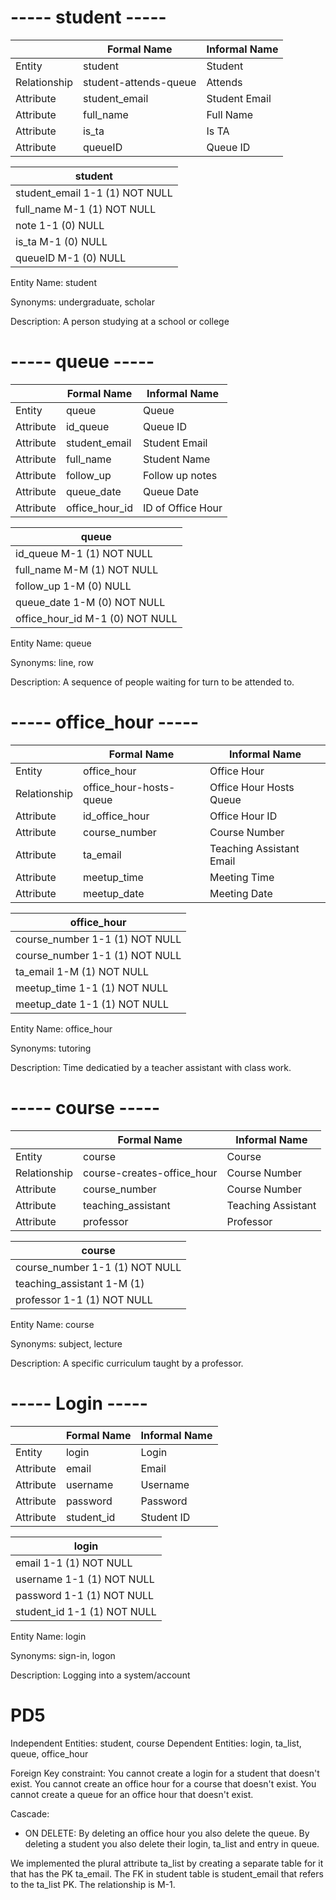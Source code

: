 # ----- student -----

|             | Formal Name | Informal Name |
| ----------- | ----------- | ------------- |
| Entity       | student       | Student         |
| Relationship     | student-attends-queue        | Attends          |
| Attribute       | student_email        | Student Email          |
| Attribute      | full_name        |    Full Name       |
| Attribute | is_ta       | Is TA        |
| Attribute | queueID       | Queue ID         |

| student |
| ----------- |
| student_email 1-1 (1) NOT NULL |
| full_name     M-1 (1) NOT NULL |
| note     1-1 (0) NULL |
| is_ta     M-1 (0) NULL |
| queueID M-1 (0) NULL |

Entity Name: student

Synonyms: undergraduate, scholar

Description: A person studying at a school or college

# ----- queue -----

|             | Formal Name | Informal Name |
| ----------- | ----------- | ------------- |
| Entity       | queue       | Queue         |
| Attribute       | id_queue        | Queue ID          |
| Attribute       | student_email        | Student Email          |
| Attribute      | full_name        | Student Name          |
| Attribute | follow_up       | Follow up notes         |
| Attribute | queue_date       | Queue Date         |
| Attribute | office_hour_id      | ID of Office Hour        |

| queue |
| ----------- |
| id_queue M-1 (1) NOT NULL |
| full_name     M-M (1) NOT NULL |
| follow_up     1-M (0)  NULL |
| queue_date     1-M (0)  NOT NULL |
| office_hour_id     M-1 (0)  NOT NULL |

Entity Name: queue

Synonyms: line, row

Description: A sequence of people waiting for turn to be attended to.

# ----- office_hour -----

|             | Formal Name | Informal Name |
| ----------- | ----------- | ------------- |
| Entity   | office_hour     | Office Hour |
| Relationship   | office_hour-hosts-queue  | Office Hour Hosts Queue          |
| Attribute |  id_office_hour |  Office Hour ID   |
| Attribute |  course_number |  Course Number   |
| Attribute |  ta_email      |  Teaching Assistant Email   |
| Attribute |  meetup_time   |  Meeting Time  |
| Attribute |  meetup_date   |  Meeting Date   |

| office_hour |
| ----------- |
| course_number 1-1 (1) NOT NULL |
| course_number 1-1 (1) NOT NULL |
| ta_email     1-M (1) NOT NULL |
| meetup_time     1-1 (1) NOT NULL |
| meetup_date     1-1 (1)  NOT NULL |

Entity Name: office_hour

Synonyms: tutoring

Description: Time dedicatied by a teacher assistant with class work.

# ----- course -----

|             | Formal Name | Informal Name |
| ----------- | ----------- | ------------- |
| Entity       | course         | Course        |
| Relationship | course-creates-office_hour | Course Number |
| Attribute    | course_number        | Course Number       |
| Attribute    | teaching_assistant   | Teaching Assistant  |
| Attribute    | professor       | Professor         |

| course |
| ----------- |
| course_number 1-1 (1)  NOT NULL |
| teaching_assistant     1-M (1) |
| professor     1-1 (1)  NOT NULL |

Entity Name: course

Synonyms: subject, lecture

Description: A specific curriculum taught by a professor.

# ----- Login -----

|             | Formal Name | Informal Name |
| ----------- | ----------- | ------------- |
| Entity       | login       | Login         |
| Attribute    | email       | Email         |
| Attribute    | username    | Username      |
| Attribute    | password    | Password     |
| Attribute    | student_id    | Student ID     |

| login |
| -------------------- |
| email        1-1 (1) NOT NULL |
| username     1-1 (1) NOT NULL |
| password     1-1 (1) NOT NULL |
| student_id    1-1 (1) NOT NULL |

Entity Name: login

Synonyms: sign-in, logon

Description: Logging into a system/account

# PD5
Independent Entities: student, course
Dependent Entities: login, ta_list, queue, office_hour

Foreign Key constraint: You cannot create a login for a student that doesn't exist. You cannot create an office hour for a course that doesn't exist. You cannot create a queue for an office hour that doesn't exist.

Cascade: 
- ON DELETE: By deleting an office hour you also delete the queue. By deleting a student you also delete their login, ta_list and entry in queue.


We implemented the plural attribute ta_list by creating a separate table for it that has the PK ta_email. The FK in student table is student_email that refers to the ta_list PK. The relationship is M-1.


